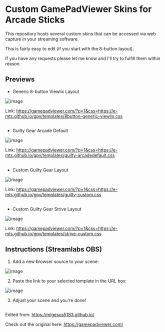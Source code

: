 # Custom GamePadViewer Skins for Arcade Sticks

This repository hosts several custom skins that can be accessed via web capture in your streaming software.

This is fairly easy to edit (if you start with the 8-button layout).

If you have any requests please let me know and I'll try to fulfill them within reason.

## Previews

- Generic 8-button Viewlix Layout

![image](https://user-images.githubusercontent.com/61860605/193346892-39a4af9f-beaf-418b-9b5d-4f879f5355c1.png)

Link: https://gamepadviewer.com/?p=1&css=https://e-mts.github.io/gpv/templates/8button-generic-viewlix.css
##
- Guilty Gear Arcade Default

![image](https://user-images.githubusercontent.com/61860605/193347066-87ef2b10-4156-44f5-ac27-98924cc2b69a.png)

Link: https://gamepadviewer.com/?p=1&css=https://e-mts.github.io/gpv/templates/guilty-arcadedefault.css
##
- Custom Guilty Gear Layout

![image](https://user-images.githubusercontent.com/61860605/193347155-1376308f-769b-40e4-ad30-7c459e3d82bf.png)

Link: https://gamepadviewer.com/?p=1&css=https://e-mts.github.io/gpv/templates/guilty-custom.css
##
- Custom Guilty Gear Strive Layout

![image](https://user-images.githubusercontent.com/61860605/193347225-fa40a9fe-941c-4f98-a40a-c4b2598626c3.png)

Link: https://gamepadviewer.com/?p=1&css=https://e-mts.github.io/gpv/templates/strive-custom.css

## Instructions (Streamlabs OBS)

1. Add a new browser source to your scene:

![image](https://user-images.githubusercontent.com/61860605/193346242-ca9473e9-416a-408b-9169-3712365d6619.png)

2. Paste the link to your selected template in the URL box:

![image](https://user-images.githubusercontent.com/61860605/193346456-664a4aab-39b7-42e2-b697-3e8ee7a6ffde.png)

3. Adjust your scene and you're done!

##

Edited from: https://mlgesus5183.github.io/

Check out the original here: https://gamepadviewer.com/
